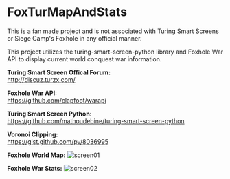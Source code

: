 # FoxTurMapAndStats

This is a fan made project and is not associated with Turing Smart Screens or Siege Camp's Foxhole in any official manner.

This project utilizes the turing-smart-screen-python library and Foxhole War API to display current world conquest war information.

**Turing Smart Screen Offical Forum:**
<br />
http://discuz.turzx.com/

**Foxhole War API:**
<br />
https://github.com/clapfoot/warapi

**Turing Smart Screen Python:**
<br />
https://github.com/mathoudebine/turing-smart-screen-python

**Voronoi Clipping:**
<br />
https://gist.github.com/pv/8036995




**Foxhole World Map:**
![screen01](https://github.com/fxn342/FoxTurMapAndStats/assets/141661840/0439cc06-40df-4111-8cd8-1ca2d950da22)

**Foxhole War Stats:**
![screen02](https://github.com/fxn342/FoxTurMapAndStats/assets/141661840/9dcd2317-c1f4-437f-8f5f-f2d27627634d)
